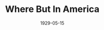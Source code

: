 ---
title: Where But In America
date: 1929-05-15
closing_date:
layout: productions
featured_image:
image_caption:
image_credit:
playbill:
Theatre: Theatre Jacksonville
cast:
- Bob: Eugene LeaMond
- Hilda: Evelyn B. Cox
- Mollie: Sara Clark
crew:
- Director: Gertrude F. Jacobi
- Stage Manager: Martin S. Fabian
- Scenery: Anne C. Lalor
- Make-up:
  - E.S. Beauchamp-Nobbs
  - F.W. Armbuster
- Staging: Irene Von Osthoff
understudies:
orchestra:
external_links:
---